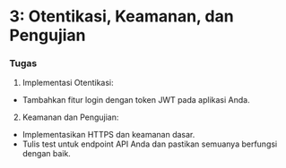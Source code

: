 ﻿# 3: Otentikasi, Keamanan, dan Pengujian
### Tugas
1. Implementasi Otentikasi:
- Tambahkan fitur login dengan token JWT pada aplikasi Anda.
2. Keamanan dan Pengujian:
- Implementasikan HTTPS dan keamanan dasar.
- Tulis test untuk endpoint API Anda dan pastikan semuanya berfungsi dengan baik.
